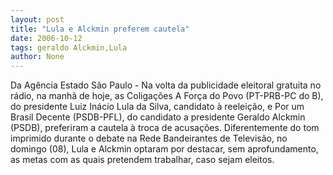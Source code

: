 ```yaml
---
layout: post
title: "Lula e Alckmin preferem cautela"
date: 2006-10-12
tags: geraldo Alckmin,Lula
author: None
---
```

Da Agência Estado
São Paulo - Na volta da publicidade eleitoral gratuita no rádio, na manhã de hoje, as Coligações A Força do Povo (PT-PRB-PC do B), do presidente Luiz Inácio Lula da Silva, candidato à reeleição, e Por um Brasil Decente (PSDB-PFL), do candidato a presidente Geraldo Alckmin (PSDB), preferiram a cautela à troca de acusações.
Diferentemente do tom imprimido durante o debate na Rede Bandeirantes de Televisão, no domingo (08), Lula e Alckmin optaram por destacar, sem aprofundamento, as metas com as quais pretendem trabalhar, caso sejam eleitos. 